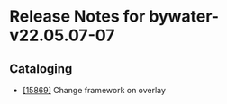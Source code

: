 
# Release Notes for bywater-v22.05.07-07

## Cataloging

- [[15869]](http://bugs.koha-community.org/bugzilla3/show_bug.cgi?id=15869) Change framework on overlay


